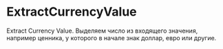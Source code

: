 # ExtractCurrencyValue
Extract Currency Value. Выделяем число из входящего значения, например ценника, у которого в начале знак доллар, евро или другие.
